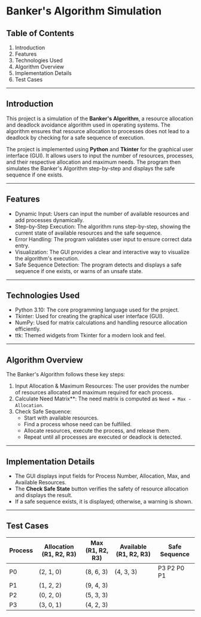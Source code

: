 # Banker's Algorithm Simulation

## Table of Contents
1. Introduction
2. Features
3. Technologies Used
4. Algorithm Overview
5. Implementation Details
6. Test Cases

---

## Introduction
This project is a simulation of the **Banker's Algorithm**, a resource allocation and deadlock avoidance algorithm used in operating systems. The algorithm ensures that resource allocation to processes does not lead to a deadlock by checking for a safe sequence of execution.

The project is implemented using **Python** and **Tkinter** for the graphical user interface (GUI). It allows users to input the number of resources, processes, and their respective allocation and maximum needs. The program then simulates the Banker's Algorithm step-by-step and displays the safe sequence if one exists.

---

## Features
- Dynamic Input: Users can input the number of available resources and add processes dynamically.
- Step-by-Step Execution: The algorithm runs step-by-step, showing the current state of available resources and the safe sequence.
- Error Handling: The program validates user input to ensure correct data entry.
- Visualization: The GUI provides a clear and interactive way to visualize the algorithm's execution.
- Safe Sequence Detection: The program detects and displays a safe sequence if one exists, or warns of an unsafe state.

---

## Technologies Used
- Python 3.10: The core programming language used for the project.
- Tkinter: Used for creating the graphical user interface (GUI).
- NumPy: Used for matrix calculations and handling resource allocation efficiently.
- ttk: Themed widgets from Tkinter for a modern look and feel.

---

## Algorithm Overview
The Banker's Algorithm follows these key steps:
1. Input Allocation & Maximum Resources: The user provides the number of resources allocated and maximum required for each process.
2. Calculate Need Matrix**: The need matrix is computed as `Need = Max - Allocation`.
3. Check Safe Sequence:
   - Start with available resources.
   - Find a process whose need can be fulfilled.
   - Allocate resources, execute the process, and release them.
   - Repeat until all processes are executed or deadlock is detected.

---

## Implementation Details
- The GUI displays input fields for Process Number, Allocation, Max, and Available Resources.
- The **Check Safe State** button verifies the safety of resource allocation and displays the result.
- If a safe sequence exists, it is displayed; otherwise, a warning is shown.

---

## Test Cases
| Process | Allocation (R1, R2, R3) | Max (R1, R2, R3) | Available (R1, R2, R3) | Safe Sequence |
|---------|-------------------------|------------------|------------------------|---------------|
| P0      | (2, 1, 0)               | (8, 6, 3)        | (4, 3, 3)              | P3 P2   P0 P1 |
| P1      | (1, 2, 2)               | (9, 4, 3)        |                        |               |
| P2      | (0, 2, 0)               | (5, 3, 3)        |                        |               |
| P3      | (3, 0, 1)               | (4, 2, 3)        |                        |               |
